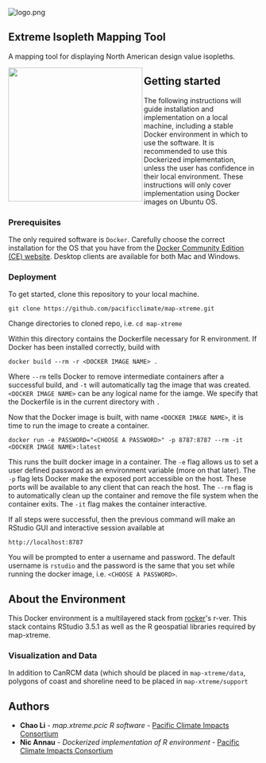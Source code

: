 ![logo.png](https://images.zenhubusercontent.com/5bc02597fcc72f27390ed1f9/c2cf2ba4-edb1-4b47-856e-20338712d4a7)
## Extreme Isopleth Mapping Tool
A mapping tool for displaying North American design value isopleths.

<a href="url"><img src="https://images.zenhubusercontent.com/5bc02597fcc72f27390ed1f9/a07326c9-8e16-4faa-9056-89ebcfdb7c2a" align="left" width="270" ></a>


## Getting started
The following instructions will guide installation and implementation on a local machine, including a stable Docker environment in which to use the software. It is recommended to use this Dockerized implementation, unless the user has confidence in their local environment. These instructions will only cover implementation using Docker images on Ubuntu OS.

### Prerequisites 
The only required software is `Docker`. Carefully choose the correct installation for the OS that you have from the [Docker Community Edition (CE) website](https://docs.docker.com/install/#supported-platforms). Desktop clients are available for both Mac and Windows.

### Deployment
To get started, clone this repository to your local machine.
```
git clone https://github.com/pacificclimate/map-xtreme.git
```

Change directories to cloned repo, i.e. `cd map-xtreme`

Within this directory contains the Dockerfile necessary for R environment. If Docker has been installed correctly, build with
```
docker build --rm -r <DOCKER IMAGE NAME> .
```
Where `--rm` tells Docker to remove intermediate containers after a successful build, and `-t` will automatically tag the image that was created. `<DOCKER IMAGE NAME>` can be any logical name for the iamge. We specify that the Dockerfile is in the current directory with `.`

Now that the Docker image is built, with name `<DOCKER IMAGE NAME>`, it is time to run the image to create a container.

```
docker run -e PASSWORD="<CHOOSE A PASSWORD>" -p 8787:8787 --rm -it <DOCKER IMAGE NAME>:latest
```

This runs the built docker image in a container. The `-e` flag allows us to set a user defined password as an environment variable (more on that later). The `-p` flag lets Docker make the exposed port accessible on the host. These ports will be available to any client that can reach the host. The `--rm` flag is to automatically clean up the container and remove the file system when the container exits. The `-it` flag makes the container interactive.

If all steps were successful, then the previous command will make an RStudio GUI and interactive session available at 
```
http://localhost:8787
```

You will be prompted to enter a username and password. The default username is `rstudio` and the password is the same that you set while running the docker image, i.e. `<CHOOSE A PASSWORD>`. 

## About the Environment
This Docker environment is a multilayered stack from [rocker](https://hub.docker.com/r/rocker/rstudio/)'s r-ver. This stack contains RStudio 3.5.1 as well as the R geospatial libraries required by map-xtreme.

### Visualization and Data
In addition to CanRCM data (which should be placed in `map-xtreme/data`, polygons of coast and shoreline need to be placed in `map-xtreme/support`

## Authors
* **Chao Li** - *map.xtreme.pcic R software* - [Pacific Climate Impacts Consortium](https://www.pacificclimate.org/)
* **Nic Annau** - *Dockerized implementation of R environment* - [Pacific Climate Impacts Consortium](https://www.pacificclimate.org/)
